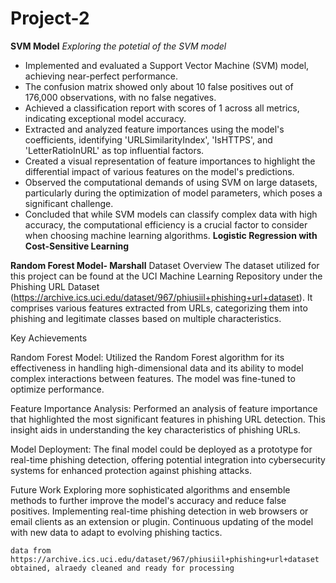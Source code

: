 # Project-2
**SVM Model**
*Exploring the potetial of the SVM model*
  - Implemented and evaluated a Support Vector Machine (SVM) model, achieving near-perfect performance.
  - The confusion matrix showed only about 10 false positives out of 176,000 observations, with no false negatives.
  - Achieved a classification report with scores of 1 across all metrics, indicating exceptional model accuracy.
  - Extracted and analyzed feature importances using the model's coefficients, identifying 'URLSimilarityIndex', 'IsHTTPS', and 'LetterRatioInURL' as top influential factors.
  - Created a visual representation of feature importances to highlight the differential impact of various features on the model's predictions.
  - Observed the computational demands of using SVM on large datasets, particularly during the optimization of model parameters, which poses a significant challenge.
  - Concluded that while SVM models can classify complex data with high accuracy, the computational efficiency is a crucial factor to consider when choosing machine learning algorithms.
**Logistic Regression with Cost-Sensitive Learning**


**Random Forest Model- Marshall**
Dataset Overview
The dataset utilized for this project can be found at the UCI Machine Learning Repository under the Phishing URL Dataset (https://archive.ics.uci.edu/dataset/967/phiusiil+phishing+url+dataset). It comprises various features extracted from URLs, categorizing them into phishing and legitimate classes based on multiple characteristics.

Key Achievements

Random Forest Model: Utilized the Random Forest algorithm for its effectiveness in handling high-dimensional data and its ability to model complex interactions between features. The model was fine-tuned to optimize performance.

Feature Importance Analysis: Performed an analysis of feature importance that highlighted the most significant features in phishing URL detection. This insight aids in understanding the key characteristics of phishing URLs.

Model Deployment: The final model could be deployed as a prototype for real-time phishing detection, offering potential integration into cybersecurity systems for enhanced protection against phishing attacks.

Future Work
Exploring more sophisticated algorithms and ensemble methods to further improve the model's accuracy and reduce false positives.
Implementing real-time phishing detection in web browsers or email clients as an extension or plugin.
Continuous updating of the model with new data to adapt to evolving phishing tactics.

    data from https://archive.ics.uci.edu/dataset/967/phiusiil+phishing+url+dataset obtained, alraedy cleaned and ready for processing